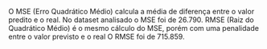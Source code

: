 O MSE (Erro Quadrático Médio) calcula a média de diferença entre o valor predito e o real.
No dataset analisado o MSE foi de 26.790.
RMSE (Raiz do Quadrático Médio) é o mesmo cálculo do MSE, porém com uma penalidade entre o valor previsto e o real 
O RMSE foi de 715.859.
